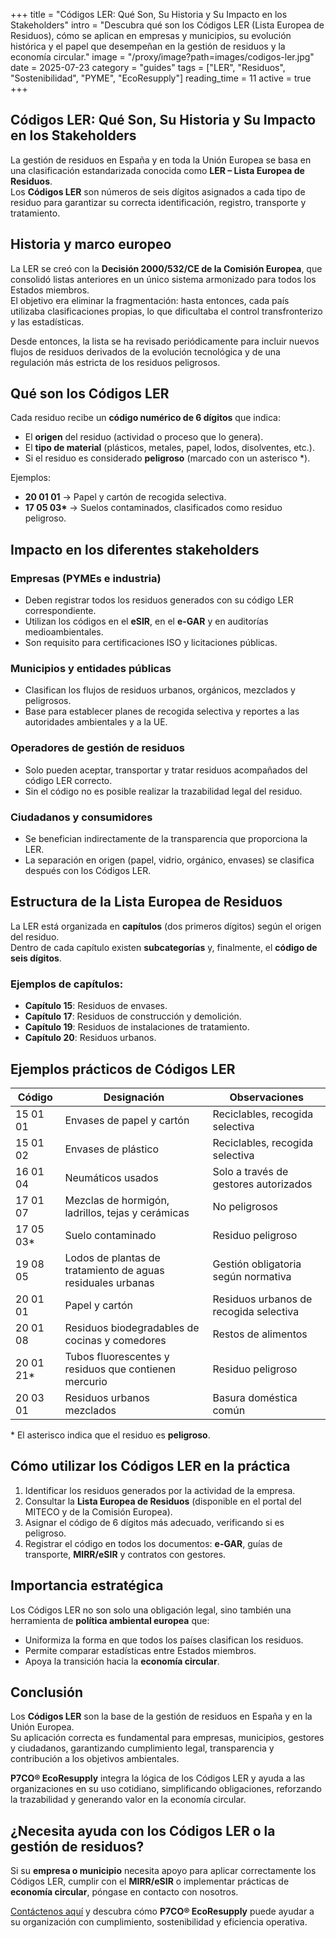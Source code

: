 +++
title = "Códigos LER: Qué Son, Su Historia y Su Impacto en los Stakeholders"
intro = "Descubra qué son los Códigos LER (Lista Europea de Residuos), cómo se aplican en empresas y municipios, su evolución histórica y el papel que desempeñan en la gestión de residuos y la economía circular."
image = "/proxy/image?path=images/codigos-ler.jpg"
date = 2025-07-23
category = "guides"
tags = ["LER", "Residuos", "Sostenibilidad", "PYME", "EcoResupply"]
reading_time = 11
active = true
+++

## Códigos LER: Qué Son, Su Historia y Su Impacto en los Stakeholders

La gestión de residuos en España y en toda la Unión Europea se basa en una clasificación estandarizada conocida como **LER – Lista Europea de Residuos**.  
Los **Códigos LER** son números de seis dígitos asignados a cada tipo de residuo para garantizar su correcta identificación, registro, transporte y tratamiento.

## Historia y marco europeo

La LER se creó con la **Decisión 2000/532/CE de la Comisión Europea**, que consolidó listas anteriores en un único sistema armonizado para todos los Estados miembros.  
El objetivo era eliminar la fragmentación: hasta entonces, cada país utilizaba clasificaciones propias, lo que dificultaba el control transfronterizo y las estadísticas.  

Desde entonces, la lista se ha revisado periódicamente para incluir nuevos flujos de residuos derivados de la evolución tecnológica y de una regulación más estricta de los residuos peligrosos.

## Qué son los Códigos LER

Cada residuo recibe un **código numérico de 6 dígitos** que indica:

- El **origen** del residuo (actividad o proceso que lo genera).  
- El **tipo de material** (plásticos, metales, papel, lodos, disolventes, etc.).  
- Si el residuo es considerado **peligroso** (marcado con un asterisco *).  

Ejemplos:  
- **20 01 01** → Papel y cartón de recogida selectiva.  
- **17 05 03\*** → Suelos contaminados, clasificados como residuo peligroso.  

## Impacto en los diferentes stakeholders

### Empresas (PYMEs e industria)  
- Deben registrar todos los residuos generados con su código LER correspondiente.  
- Utilizan los códigos en el **eSIR**, en el **e-GAR** y en auditorías medioambientales.  
- Son requisito para certificaciones ISO y licitaciones públicas.  

### Municipios y entidades públicas  
- Clasifican los flujos de residuos urbanos, orgánicos, mezclados y peligrosos.  
- Base para establecer planes de recogida selectiva y reportes a las autoridades ambientales y a la UE.  

### Operadores de gestión de residuos  
- Solo pueden aceptar, transportar y tratar residuos acompañados del código LER correcto.  
- Sin el código no es posible realizar la trazabilidad legal del residuo.  

### Ciudadanos y consumidores  
- Se benefician indirectamente de la transparencia que proporciona la LER.  
- La separación en origen (papel, vidrio, orgánico, envases) se clasifica después con los Códigos LER.  

## Estructura de la Lista Europea de Residuos

La LER está organizada en **capítulos** (dos primeros dígitos) según el origen del residuo.  
Dentro de cada capítulo existen **subcategorías** y, finalmente, el **código de seis dígitos**.  

### Ejemplos de capítulos:
- **Capítulo 15**: Residuos de envases.  
- **Capítulo 17**: Residuos de construcción y demolición.  
- **Capítulo 19**: Residuos de instalaciones de tratamiento.  
- **Capítulo 20**: Residuos urbanos.  

## Ejemplos prácticos de Códigos LER

| Código | Designación | Observaciones |
|--------|-------------|---------------|
| 15 01 01 | Envases de papel y cartón | Reciclables, recogida selectiva |
| 15 01 02 | Envases de plástico | Reciclables, recogida selectiva |
| 16 01 04 | Neumáticos usados | Solo a través de gestores autorizados |
| 17 01 07 | Mezclas de hormigón, ladrillos, tejas y cerámicas | No peligrosos |
| 17 05 03* | Suelo contaminado | Residuo peligroso |
| 19 08 05 | Lodos de plantas de tratamiento de aguas residuales urbanas | Gestión obligatoria según normativa |
| 20 01 01 | Papel y cartón | Residuos urbanos de recogida selectiva |
| 20 01 08 | Residuos biodegradables de cocinas y comedores | Restos de alimentos |
| 20 01 21* | Tubos fluorescentes y residuos que contienen mercurio | Residuo peligroso |
| 20 03 01 | Residuos urbanos mezclados | Basura doméstica común |

\* El asterisco indica que el residuo es **peligroso**.

## Cómo utilizar los Códigos LER en la práctica

1. Identificar los residuos generados por la actividad de la empresa.  
2. Consultar la **Lista Europea de Residuos** (disponible en el portal del MITECO y de la Comisión Europea).  
3. Asignar el código de 6 dígitos más adecuado, verificando si es peligroso.  
4. Registrar el código en todos los documentos: **e-GAR**, guías de transporte, **MIRR/eSIR** y contratos con gestores.  

## Importancia estratégica

Los Códigos LER no son solo una obligación legal, sino también una herramienta de **política ambiental europea** que:  
- Uniformiza la forma en que todos los países clasifican los residuos.  
- Permite comparar estadísticas entre Estados miembros.  
- Apoya la transición hacia la **economía circular**.  

## Conclusión

Los **Códigos LER** son la base de la gestión de residuos en España y en la Unión Europea.  
Su aplicación correcta es fundamental para empresas, municipios, gestores y ciudadanos, garantizando cumplimiento legal, transparencia y contribución a los objetivos ambientales.  

**P7CO® EcoResupply** integra la lógica de los Códigos LER y ayuda a las organizaciones en su uso cotidiano, simplificando obligaciones, reforzando la trazabilidad y generando valor en la economía circular.  

## ¿Necesita ayuda con los Códigos LER o la gestión de residuos?

Si su **empresa o municipio** necesita apoyo para aplicar correctamente los Códigos LER, cumplir con el **MIRR/eSIR** o implementar prácticas de **economía circular**, póngase en contacto con nosotros.  

[Contáctenos aquí](/es/contact) y descubra cómo **P7CO® EcoResupply** puede ayudar a su organización con cumplimiento, sostenibilidad y eficiencia operativa.
